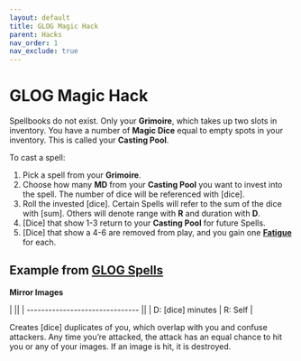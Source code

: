 ```yaml
---
layout: default
title: GLOG Magic Hack
parent: Hacks
nav_order: 1
nav_exclude: true
---
```


# GLOG Magic Hack

Spellbooks do not exist. Only your **Grimoire**, which takes up two slots in inventory.
You have a number of **Magic Dice** equal to empty spots in your inventory. This is called your **Casting Pool**.

To cast a spell:
1. Pick a spell from your **Grimoire**.
2. Choose how many **MD** from your **Casting Pool** you want to invest into the spell. The number of dice will be referenced with [dice].
3. Roll the invested [dice]. Certain Spells will refer to the sum of the dice with [sum]. Others will denote range with **R** and duration with **D**.
4. [Dice] that show 1-3 return to your **Casting Pool** for future Spells.
5. [Dice] that show a 4-6 are removed from play, and you gain one [**Fatigue**](/cairn-srd/#rules) for each.

## Example from [GLOG Spells](https://drive.google.com/file/d/1OTVy-5Vm44xhRmFO4tKFCJto-_cw0xYtD8lNj8AsSJY/view?pli=1)
**Mirror Images**  

|                                 ||
| ------------------------------- ||
| D: [dice] minutes | R: Self |

Creates [dice] duplicates of you, which overlap with you and confuse attackers. Any time you’re attacked, the attack has an equal chance to hit you or any of your images. If an image is hit, it is destroyed.
